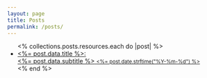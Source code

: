 ```yaml
---
layout: page
title: Posts
permalink: /posts/
---
```


<ul class="posts-ul">
  <% collections.posts.resources.each do |post| %>
    <li>
      <a href="<%= post.relative_url %>">
        <span><fancy-li-title><%= post.data.title %></fancy-li-title>:</span>
        <div>
          <fancy-li-subtitle><%= post.data.subtitle %></fancy-li-subtitle>
          <fancy-li-date><small><%= post.date.strftime("%Y-%m-%d") %></small></fancy-li-date>
        </div>
      </a>
    </li>
  <% end %>
</ul>
